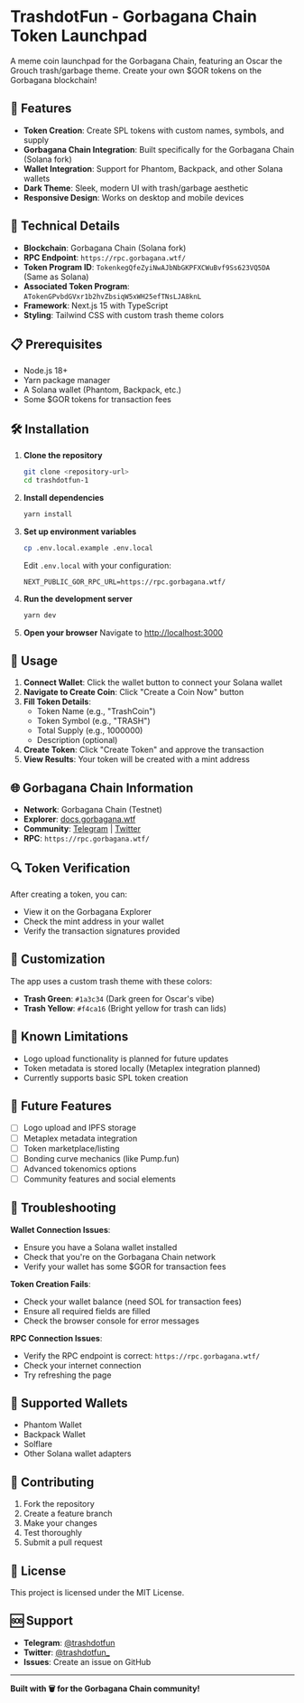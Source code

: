 # TrashdotFun - Gorbagana Chain Token Launchpad

A meme coin launchpad for the Gorbagana Chain, featuring an Oscar the Grouch trash/garbage theme. Create your own $GOR tokens on the Gorbagana blockchain!

## 🚀 Features

- **Token Creation**: Create SPL tokens with custom names, symbols, and supply
- **Gorbagana Chain Integration**: Built specifically for the Gorbagana Chain (Solana fork)
- **Wallet Integration**: Support for Phantom, Backpack, and other Solana wallets
- **Dark Theme**: Sleek, modern UI with trash/garbage aesthetic
- **Responsive Design**: Works on desktop and mobile devices

## 🔧 Technical Details

- **Blockchain**: Gorbagana Chain (Solana fork)
- **RPC Endpoint**: `https://rpc.gorbagana.wtf/`
- **Token Program ID**: `TokenkegQfeZyiNwAJbNbGKPFXCWuBvf9Ss623VQ5DA` (Same as Solana)
- **Associated Token Program**: `ATokenGPvbdGVxr1b2hvZbsiqW5xWH25efTNsLJA8knL`
- **Framework**: Next.js 15 with TypeScript
- **Styling**: Tailwind CSS with custom trash theme colors

## 📋 Prerequisites

- Node.js 18+ 
- Yarn package manager
- A Solana wallet (Phantom, Backpack, etc.)
- Some $GOR tokens for transaction fees

## 🛠️ Installation

1. **Clone the repository**
   ```bash
   git clone <repository-url>
   cd trashdotfun-1
   ```

2. **Install dependencies**
   ```bash
   yarn install
   ```

3. **Set up environment variables**
   ```bash
   cp .env.local.example .env.local
   ```
   
   Edit `.env.local` with your configuration:
   ```env
   NEXT_PUBLIC_GOR_RPC_URL=https://rpc.gorbagana.wtf/
   ```

4. **Run the development server**
   ```bash
   yarn dev
   ```

5. **Open your browser**
   Navigate to [http://localhost:3000](http://localhost:3000)

## 🎯 Usage

1. **Connect Wallet**: Click the wallet button to connect your Solana wallet
2. **Navigate to Create Coin**: Click "Create a Coin Now" button
3. **Fill Token Details**:
   - Token Name (e.g., "TrashCoin")
   - Token Symbol (e.g., "TRASH") 
   - Total Supply (e.g., 1000000)
   - Description (optional)
4. **Create Token**: Click "Create Token" and approve the transaction
5. **View Results**: Your token will be created with a mint address

## 🌐 Gorbagana Chain Information

- **Network**: Gorbagana Chain (Testnet)
- **Explorer**: [docs.gorbagana.wtf](https://docs.gorbagana.wtf)
- **Community**: [Telegram](https://t.me/gorbagana) | [Twitter](https://twitter.com/Gorbagana_chain)
- **RPC**: `https://rpc.gorbagana.wtf/`

## 🔍 Token Verification

After creating a token, you can:
- View it on the Gorbagana Explorer
- Check the mint address in your wallet
- Verify the transaction signatures provided

## 🎨 Customization

The app uses a custom trash theme with these colors:
- **Trash Green**: `#1a3c34` (Dark green for Oscar's vibe)
- **Trash Yellow**: `#f4ca16` (Bright yellow for trash can lids)

## 🚧 Known Limitations

- Logo upload functionality is planned for future updates
- Token metadata is stored locally (Metaplex integration planned)
- Currently supports basic SPL token creation

## 🔮 Future Features

- [ ] Logo upload and IPFS storage
- [ ] Metaplex metadata integration
- [ ] Token marketplace/listing
- [ ] Bonding curve mechanics (like Pump.fun)
- [ ] Advanced tokenomics options
- [ ] Community features and social elements

## 🐛 Troubleshooting

**Wallet Connection Issues**:
- Ensure you have a Solana wallet installed
- Check that you're on the Gorbagana Chain network
- Verify your wallet has some $GOR for transaction fees

**Token Creation Fails**:
- Check your wallet balance (need SOL for transaction fees)
- Ensure all required fields are filled
- Check the browser console for error messages

**RPC Connection Issues**:
- Verify the RPC endpoint is correct: `https://rpc.gorbagana.wtf/`
- Check your internet connection
- Try refreshing the page

## 📱 Supported Wallets

- Phantom Wallet
- Backpack Wallet
- Solflare
- Other Solana wallet adapters

## 🤝 Contributing

1. Fork the repository
2. Create a feature branch
3. Make your changes
4. Test thoroughly
5. Submit a pull request

## 📄 License

This project is licensed under the MIT License.

## 🆘 Support

- **Telegram**: [@trashdotfun](https://t.me/trashdotfun)
- **Twitter**: [@trashdotfun_](https://x.com/trashdotfun_)
- **Issues**: Create an issue on GitHub

---

**Built with 🗑️ for the Gorbagana Chain community!**
